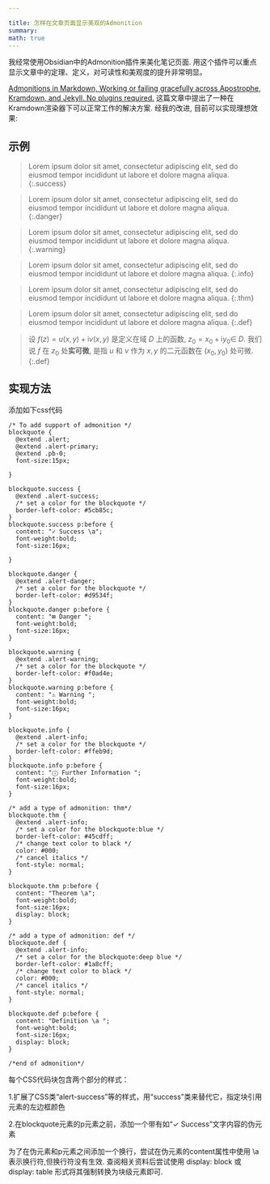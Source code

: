 ```yaml
---

title: 怎样在文章页面显示美观的Admonition
summary: 
math: true
---
```


我经常使用Obsidian中的Admonition插件来美化笔记页面. 用这个插件可以重点显示文章中的定理、定义，对可读性和美观度的提升非常明显。

[Admonitions in Markdown, Working or failing gracefully across Apostrophe, Kramdown, and Jekyll. No plugins required.](https://indii.org/blog/admonitions-in-markdown/)
这篇文章中提出了一种在Kramdown渲染器下可以正常工作的解决方案. 经我的改进, 目前可以实现理想效果:

## 示例

> Lorem ipsum dolor sit amet, consectetur adipiscing elit, sed do eiusmod tempor incididunt ut labore et dolore magna aliqua. 
{:.success}

> Lorem ipsum dolor sit amet, consectetur adipiscing elit, sed do eiusmod tempor incididunt ut labore et dolore magna aliqua. 
{:.danger}

> Lorem ipsum dolor sit amet, consectetur adipiscing elit, sed do eiusmod tempor incididunt ut labore et dolore magna aliqua. 
{:.warning}

> Lorem ipsum dolor sit amet, consectetur adipiscing elit, sed do eiusmod tempor incididunt ut labore et dolore magna aliqua. 
{:.info}

> Lorem ipsum dolor sit amet, consectetur adipiscing elit, sed do eiusmod tempor incididunt ut labore et dolore magna aliqua. 
{:.thm}

> Lorem ipsum dolor sit amet, consectetur adipiscing elit, sed do eiusmod tempor incididunt ut labore et dolore magna aliqua. 
{:.def}

> 
> 设 $f(z)=u(x, y)+\mathrm{i} v(x, y)$ 是定义在域 $D$ 上的函数, $z_{0}=x_{0}+\mathrm{i} y_{0} \in$ $D$. 我们说 $f$ 在 $z_{0}$ 处**实可微**, 是指 $u$ 和 $v$ 作为 $x, y$ 的二元函数在 $\left(x_{0}, y_{0}\right)$ 处可微.
{:.def}

## 实现方法

添加如下css代码

```
/* To add support of admonition */
blockquote {
  @extend .alert;
  @extend .alert-primary;
  @extend .pb-0;
  font-size:15px;

}

blockquote.success {
  @extend .alert-success;
  /* set a color for the blockquote */
  border-left-color: #5cb85c;
}
blockquote.success p:before {
  content: "✓ Success \a";
  font-weight:bold;
  font-size:16px;

}

blockquote.danger {
  @extend .alert-danger;
  /* set a color for the blockquote */
  border-left-color: #d9534f;
}
blockquote.danger p:before {
  content: "⊠ Danger ";
  font-weight:bold;
  font-size:16px;
}

blockquote.warning {
  @extend .alert-warning;
  /* set a color for the blockquote */
  border-left-color: #f0ad4e;
}
blockquote.warning p:before {
  content: "⚠ Warning ";
  font-weight:bold;
  font-size:16px;
}

blockquote.info {
  @extend .alert-info;
  /* set a color for the blockquote */
  border-left-color: #ffeb9d;
}
blockquote.info p:before {
  content: "ⓘ Further Information ";
  font-weight:bold;
  font-size:16px;
}

/* add a type of admonition: thm*/
blockquote.thm {
  @extend .alert-info;
  /* set a color for the blockquote:blue */
  border-left-color: #45cdff;
  /* change text color to black */
  color: #000;
  /* cancel italics */
  font-style: normal;
}

blockquote.thm p:before {
  content: "Theorem \a";
  font-weight:bold;
  font-size:16px;
  display: block;
}

/* add a type of admonition: def */
blockquote.def {
  @extend .alert-info;
  /* set a color for the blockquote:deep blue */
  border-left-color: #1a8cff;
  /* change text color to black */
  color: #000;
  /* cancel italics */
  font-style: normal;
}

blockquote.def p:before { 
  content: "Definition \a ";
  font-weight:bold;
  font-size:16px;
  display: block;
}

/*end of admonition*/
```

每个CSS代码块包含两个部分的样式：

1.扩展了CSS类“alert-success”等的样式，用“success”类来替代它，指定块引用元素的左边框颜色

2.在blockquote元素的p元素之前，添加一个带有如“✓ Success”文字内容的伪元素

为了在伪元素和p元素之间添加一个换行，尝试在伪元素的content属性中使用 \a 表示换行符,但换行符没有生效. 查阅相关资料后尝试使用 display: block 或 display: table 形式将其强制转换为块级元素即可.

